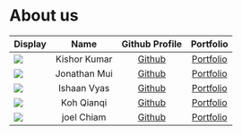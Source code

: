# About us

Display | Name | Github Profile | Portfolio 
--------|:----:|:--------------:|:---------:
![](https://via.placeholder.com/100.png?text=Photo) | Kishor Kumar | [Github](https://github.com/KishorKumar11) | [Portfolio](docs/team/johndoe.md)
![](https://via.placeholder.com/100.png?text=Photo) | Jonathan Mui | [Github](https://github.com/jonathanmui4) | [Portfolio](docs/team/johndoe.md)
![](https://via.placeholder.com/100.png?text=Photo) | Ishaan Vyas | [Github](https://github.com/) | [Portfolio](docs/team/johndoe.md)
![](https://via.placeholder.com/100.png?text=Photo) | Koh Qianqi | [Github](https://github.com/) | [Portfolio](docs/team/johndoe.md)
![](https://via.placeholder.com/100.png?text=Photo) | joel Chiam | [Github](https://github.com/) | [Portfolio](docs/team/johndoe.md)
